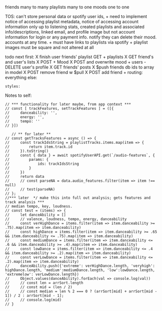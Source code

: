 friends many to many
playlists many to one
moods one to one

TOS: can't store personal data or spotify user ids,
    + need to implement notice of accessing playlist metadata, notice of accessing account information only up to listening stats, created playlists and associated info/descriptions, linked email, and profile image but not account information for login or any payment info. notify they can delete their mood. accounts at any time.
    + must have links to playlists via spotify
    + playlist images must be square and not altered at all

todo next
    first:
    X   finish user friends' playlist GET
        + playlists
            X   GET friend's and user's lists
            X   POST
        + Mood
            X   POST and overwrite mood
        + users
            -   DELETE user's profile
            X   GET friends' posts
            X   $push friends db ids to array in model
            X   POST remove friend w $pull
            X   POST add friend
        + routing:
    everything else:
    
    styles:

Notes to self:

    // *** functionality for later maybe, from app context ***
    // const [ trackFeatures, setTrackFeatures ] = ([{
    //     danceability: '',
    //     energy: '',
    //     tempo: ''
    // }])

       // ** for later **
    // const getTracksFeatures = async () => {
    //     const trackIdsString = playlistTracks.items.map(item => {
    //         return item.track.id
    //     }).toString()
    //     const { data } = await spotifyUserAPI.get(`/audio-features`, {
    //         params: {
    //             ids: trackIdsString
    //         }
    //     })
    //     return data
    //     // const parseNA = data.audio_features.filter(item => item !== null)
    //     // test(parseNA)
    // };
    //*** later  */ make this into full out analysis; gets features and track analysis ***
    // median tempo, key, loudness.
    // const test = (items) => {
    //     let danceAbility = []
    //     // valence, loudness, tempo, energy, danceability
    //     const verHighDance = items.filter(item => item.danceability >= .75).map(item => item.danceability)
    //     const highDance = items.filter(item => item.danceability >= .65 && item.danceability <= .75).map(item => item.danceability)
    //     const mediumDance = items.filter(item => item.danceability <= .6 && item.danceability >= .4).map(item => item.danceability)
    //     const lowDance = items.filter(item => item.danceability <= .4 && item.danceability >= .2).map(item => item.danceability)
    //     const verLowDance = items.filter(item => item.danceability <= .2).map(item => item.danceability)
    //     danceAbility.push({'extreme': verHighDance.length, 'veryhigh': highDance.length, 'medium':mediumDance.length, 'low':lowDance.length, 'extremelow': verLowDance.length})
    //     Object.values(danceAbility).forEach(val => console.log(val))
    //     // const len = arrSort.length
    //     // const mid = (len / 2)
    //     // const median = len % 2 === 0 ? (arrSort[mid] + arrSort[mid - 1]) / 2 : arrSort[mid - 1];
    //     // console.log(mid)
    // }